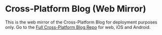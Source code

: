 # Cross-Platform Blog (Web Mirror)
This is the web mirror of the Cross-Platform Blog for deployment purposes only.  Go to the [Full Cross-Platform Blog Repo](https://github.com/cosmicjs/cross-platform-blog) for web, iOS and Android.
